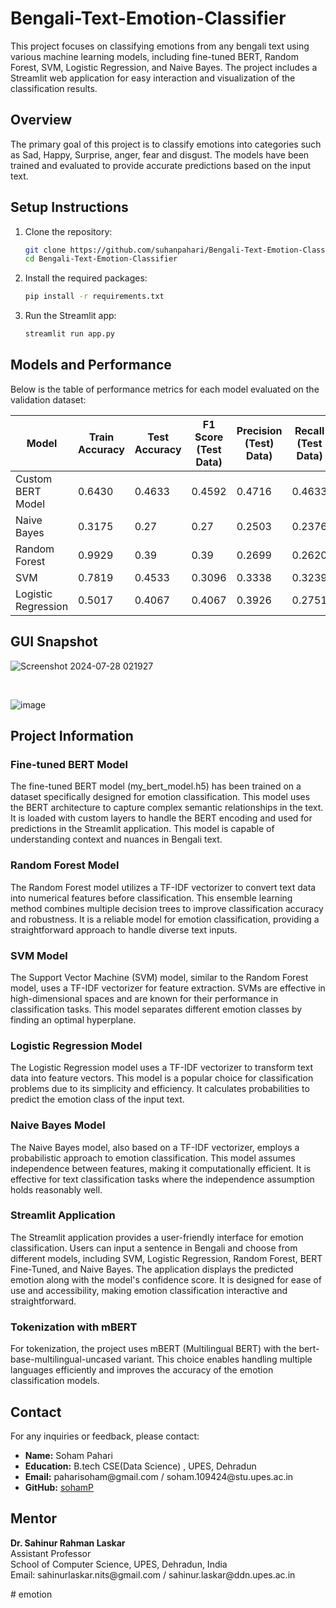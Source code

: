 # Bengali-Text-Emotion-Classifier

This project focuses on classifying emotions from any bengali text using various machine learning models, including fine-tuned BERT, Random Forest, SVM, Logistic Regression, and Naive Bayes. The project includes a Streamlit web application for easy interaction and visualization of the classification results.

## Overview

The primary goal of this project is to classify emotions into categories such as Sad, Happy, Surprise, anger, fear and disgust. The models have been trained and evaluated to provide accurate predictions based on the input text.

## Setup Instructions

1. Clone the repository:
    ```bash
    git clone https://github.com/suhanpahari/Bengali-Text-Emotion-Classifier.git
    cd Bengali-Text-Emotion-Classifier
    ```

2. Install the required packages:
    ```bash
    pip install -r requirements.txt
    ```

3. Run the Streamlit app:
    ```bash
    streamlit run app.py
    ```

## Models and Performance

Below is the table of performance metrics for each model evaluated on the validation dataset:

| Model                                | Train Accuracy | Test Accuracy | F1 Score (Test Data) | Precision (Test) Data) | Recall (Test Data) |
|--------------------------------------|----------------|---------------|----------------------|------------------------|---------------------|
| Custom BERT Model                    | 0.6430         | 0.4633        | 0.4592               | 0.4716                 | 0.4633              |
| Naive Bayes                          | 0.3175         | 0.27          | 0.27                 | 0.2503                 | 0.2376              |
| Random Forest                        | 0.9929         | 0.39          | 0.39                 | 0.2699                 | 0.2620              |
| SVM                                  | 0.7819         | 0.4533        | 0.3096               | 0.3338                 | 0.3239              |
| Logistic Regression                  | 0.5017         | 0.4067        | 0.4067               | 0.3926                 | 0.2751              |

## GUI Snapshot

![Screenshot 2024-07-28 021927](https://github.com/user-attachments/assets/b6d3c3de-e0f8-42d8-b690-9e1a75f9eeac)

<br>

![image](https://github.com/user-attachments/assets/4ac7b537-2b5b-4ab2-8739-c549d95acfd7)



## Project Information

### Fine-tuned BERT Model

The fine-tuned BERT model (my_bert_model.h5) has been trained on a dataset specifically designed for emotion classification. This model uses the BERT architecture to capture complex semantic relationships in the text. It is loaded with custom layers to handle the BERT encoding and used for predictions in the Streamlit application. This model is capable of understanding context and nuances in Bengali text.

### Random Forest Model

The Random Forest model utilizes a TF-IDF vectorizer to convert text data into numerical features before classification. This ensemble learning method combines multiple decision trees to improve classification accuracy and robustness. It is a reliable model for emotion classification, providing a straightforward approach to handle diverse text inputs.

### SVM Model

The Support Vector Machine (SVM) model, similar to the Random Forest model, uses a TF-IDF vectorizer for feature extraction. SVMs are effective in high-dimensional spaces and are known for their performance in classification tasks. This model separates different emotion classes by finding an optimal hyperplane.

### Logistic Regression Model

The Logistic Regression model uses a TF-IDF vectorizer to transform text data into feature vectors. This model is a popular choice for classification problems due to its simplicity and efficiency. It calculates probabilities to predict the emotion class of the input text.

### Naive Bayes Model

The Naive Bayes model, also based on a TF-IDF vectorizer, employs a probabilistic approach to emotion classification. This model assumes independence between features, making it computationally efficient. It is effective for text classification tasks where the independence assumption holds reasonably well.

### Streamlit Application

The Streamlit application provides a user-friendly interface for emotion classification. Users can input a sentence in Bengali and choose from different models, including SVM, Logistic Regression, Random Forest, BERT Fine-Tuned, and Naive Bayes. The application displays the predicted emotion along with the model's confidence score. It is designed for ease of use and accessibility, making emotion classification interactive and straightforward.

### Tokenization with mBERT

For tokenization, the project uses mBERT (Multilingual BERT) with the bert-base-multilingual-uncased variant. This choice enables handling multiple languages efficiently and improves the accuracy of the emotion classification models.


<h2 id="contact">Contact</h2>
  <p>For any inquiries or feedback, please contact:</p>
  <ul>
    <li><strong>Name:</strong> Soham Pahari</li>
    <li><strong>Education:</strong> B.tech CSE(Data Science) , UPES, Dehradun</li>
    <li><strong>Email:</strong> paharisoham@gmail.com / soham.109424@stu.upes.ac.in</li>
    <li><strong>GitHub:</strong> <a href="https://github.com/suhanpahari">sohamP</a></li>
  </ul>
  
  <h2 id="mentor">Mentor</h2>
  <p><strong>Dr. Sahinur Rahman Laskar</strong><br>
  Assistant Professor<br>
  School of Computer Science, UPES, Dehradun, India<br>
  Email: sahinurlaskar.nits@gmail.com / sahinur.laskar@ddn.upes.ac.in<br>
  </p>
# emotion
